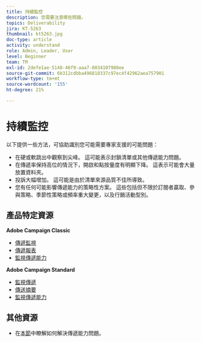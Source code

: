 ```yaml
---
title: 持續監控
description: 您需要注意哪些問題。
topics: Deliverability
jira: KT-5263
thumbnail: kt5263.jpg
doc-type: article
activity: understand
role: Admin, Leader, User
level: Beginner
team: TM
exl-id: 2defe1ae-5148-46f9-aaa7-8034107980ee
source-git-commit: 6b312cdbba496818337c97ec4f42962aea757901
workflow-type: tm+mt
source-wordcount: '155'
ht-degree: 21%

---
```


# 持續監控

以下提供一些方法，可協助識別您可能需要專家支援的可能問題：

* 在硬或軟跳出中觀察到尖峰。 這可能表示封鎖清單或其他傳遞能力問題。
* 在傳遞率保持高位的情況下，開啟和點按量度有明顯下降。 這表示可能會大量放置資料夾。
* 投訴大幅增加。 這可能是由於清單來源品質不佳所導致。
* 您有任何可能影響傳遞能力的策略性方案。 這些包括但不限於訂閱者贏取、參與策略、季節性策略或頻率重大變更，以及行銷活動型別。

## 產品特定資源

**Adobe Campaign Classic**

* [傳遞監視](https://experienceleague.adobe.com/docs/campaign-classic/using/sending-messages/monitoring-deliveries/about-delivery-monitoring.html?lang=zh-Hant)
* [傳遞報表](https://experienceleague.adobe.com/docs/campaign-classic/using/reporting/reports-on-deliveries/delivery-reports.html?lang=zh-Hant)
* [監視傳遞能力](https://experienceleague.adobe.com/docs/campaign-classic/using/sending-messages/deliverability-management/monitoring-deliverability.html?lang=zh-Hant)

**Adobe Campaign Standard**

* [監視傳遞](https://experienceleague.adobe.com/docs/campaign-standard/using/testing-and-sending/monitoring-messages/monitoring-a-delivery.html?lang=zh-Hant)
* [傳送摘要](https://experienceleague.adobe.com/docs/campaign-standard/using/reporting/list-of-reports/delivery-summary.html)
* [監視傳遞能力](https://experienceleague.adobe.com/docs/campaign-standard/using/testing-and-sending/managing-deliverability/monitor-deliverability.html?lang=zh-Hant#testing-and-sending)

## 其他資源

* 在[本節](/help/additional-resources/troubleshooting.md)中瞭解如何解決傳遞能力問題。
